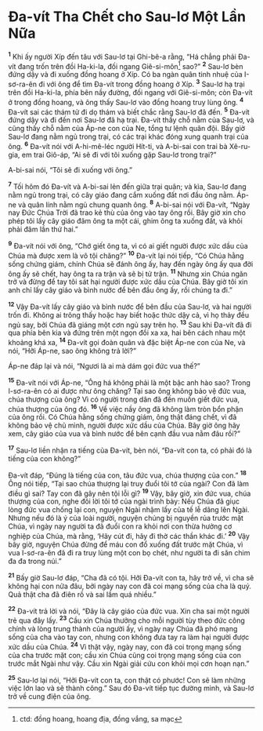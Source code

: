 # Ða-vít Tha Chết cho Sau-lơ Một Lần Nữa
<sup><b>1</b></sup> Khi ấy người Xíp đến tâu với Sau-lơ tại Ghi-bê-a rằng, “Há chẳng phải Ða-vít đang trốn trên đồi Ha-ki-la, đối ngang Giê-si-môn[^1-29ee00bf-0fe2-4127-9b4b-da5005875c81] sao?” <sup><b>2</b></sup> Sau-lơ bèn đứng dậy và đi xuống đồng hoang ở Xíp. Có ba ngàn quân tinh nhuệ của I-sơ-ra-ên đi với ông để tìm Ða-vít trong đồng hoang ở Xíp. <sup><b>3</b></sup> Sau-lơ hạ trại trên đồi Ha-ki-la, phía bên nầy đường, đối ngang với Giê-si-môn; còn Ða-vít ở trong đồng hoang, và ông thấy Sau-lơ vào đồng hoang truy lùng ông. <sup><b>4</b></sup> Ða-vít sai các thám tử đi dọ thám và biết chắc rằng Sau-lơ đã đến. <sup><b>5</b></sup> Ða-vít đứng dậy và đi đến nơi Sau-lơ đã hạ trại. Ða-vít thấy chỗ nằm của Sau-lơ, và cũng thấy chỗ nằm của Áp-ne con của Ne, tổng tư lệnh quân đội. Bấy giờ Sau-lơ đang nằm ngủ trong trại, có các trại khác đóng xung quanh trại của ông. <sup><b>6</b></sup> Ða-vít nói với A-hi-mê-léc người Hít-ti, và A-bi-sai con trai bà Xê-ru-gia, em trai Giô-áp, “Ai sẽ đi với tôi xuống gặp Sau-lơ trong trại?”

A-bi-sai nói, “Tôi sẽ đi xuống với ông.”

<sup><b>7</b></sup> Tối hôm đó Ða-vít và A-bi-sai lẻn đến giữa trại quân; và kìa, Sau-lơ đang nằm ngủ trong trại, có cây giáo đang cắm xuống đất nơi đầu ông nằm. Áp-ne và quân lính nằm ngủ chung quanh ông. <sup><b>8</b></sup> A-bi-sai nói với Ða-vít, “Ngày nay Ðức Chúa Trời đã trao kẻ thù của ông vào tay ông rồi. Bây giờ xin cho phép tôi lấy cây giáo đâm ông ta một cái, ghim ông ta xuống đất, và khỏi phải đâm lần thứ hai.”

<sup><b>9</b></sup> Ða-vít nói với ông, “Chớ giết ông ta, vì có ai giết người được xức dầu của Chúa mà được xem là vô tội chăng?” <sup><b>10</b></sup> Ða-vít lại nói tiếp, “Có Chúa hằng sống chứng giám, chính Chúa sẽ đánh ông ấy, hay đến ngày ông ấy qua đời ông ấy sẽ chết, hay ông ta ra trận và sẽ bị tử trận. <sup><b>11</b></sup> Nhưng xin Chúa ngăn trở và đừng để tay tôi sát hại người được xức dầu của Chúa. Bây giờ tôi xin anh chỉ lấy cây giáo và bình nước để bên đầu ông ấy, rồi chúng ta đi.”

<sup><b>12</b></sup> Vậy Ða-vít lấy cây giáo và bình nước để bên đầu của Sau-lơ, và hai người trốn đi. Không ai trông thấy hoặc hay biết hoặc thức dậy cả, vì họ thảy đều ngủ say, bởi Chúa đã giáng một cơn ngủ say trên họ. <sup><b>13</b></sup> Sau khi Ða-vít đã đi qua phía bên kia và đứng trên một ngọn đồi xa xa, hai bên cách nhau một khoảng khá xa, <sup><b>14</b></sup> Ða-vít gọi đoàn quân và đặc biệt Áp-ne con của Ne, và nói, “Hỡi Áp-ne, sao ông không trả lời?”

Áp-ne đáp lại và nói, “Ngươi là ai mà dám gọi đức vua thế?”

<sup><b>15</b></sup> Ða-vít nói với Áp-ne, “Ông há không phải là một bậc anh hào sao? Trong I-sơ-ra-ên có ai được như ông chăng? Tại sao ông không bảo vệ đức vua, chúa thượng của ông? Vì có người trong dân đã đến muốn giết đức vua, chúa thượng của ông đó. <sup><b>16</b></sup> Về việc nầy ông đã không làm tròn bổn phận của ông rồi. Có Chúa hằng sống chứng giám, ông thật đáng chết, vì đã không bảo vệ chủ mình, người được xức dầu của Chúa. Bây giờ ông hãy xem, cây giáo của vua và bình nước để bên cạnh đầu vua nằm đâu rồi?”

<sup><b>17</b></sup> Sau-lơ liền nhận ra tiếng của Ða-vít, bèn nói, “Ða-vít con ta, có phải đó là tiếng của con không?”

Ða-vít đáp, “Ðúng là tiếng của con, tâu đức vua, chúa thượng của con.” <sup><b>18</b></sup> Ông nói tiếp, “Tại sao chúa thượng lại truy đuổi tôi tớ của ngài? Con đã làm điều gì sai? Tay con đã gây nên tội lỗi gì? <sup><b>19</b></sup> Vậy, bây giờ, xin đức vua, chúa thượng của con, nghe đôi lời tôi tớ của ngài trình bày: Nếu Chúa đã giục lòng đức vua chống lại con, nguyện Ngài nhậm lấy của tế lễ dâng lên Ngài. Nhưng nếu đó là ý của loài người, nguyện chúng bị nguyền rủa trước mặt Chúa, vì ngày nay người ta đã đuổi con ra khỏi nơi con thừa hưởng cơ nghiệp của Chúa, mà rằng, ‘Hãy cút đi, hãy đi thờ các thần khác đi.’ <sup><b>20</b></sup> Vậy bây giờ, nguyện Chúa đừng để máu con đổ xuống đất trước mặt Chúa, vì vua I-sơ-ra-ên đã đi ra truy lùng một con bọ chét, như người ta đi săn chim đa đa trong núi.”

<sup><b>21</b></sup> Bấy giờ Sau-lơ đáp, “Cha đã có tội. Hỡi Ða-vít con ta, hãy trở về, vì cha sẽ không hại con nữa đâu, bởi ngày nay con đã coi mạng sống của cha là quý. Quả thật cha đã điên rồ và sai lầm quá nhiều.”

<sup><b>22</b></sup> Ða-vít trả lời và nói, “Ðây là cây giáo của đức vua. Xin cha sai một người trẻ qua đây lấy. <sup><b>23</b></sup> Cầu xin Chúa thưởng cho mỗi người tùy theo đức công chính và lòng trung thành của người ấy, vì ngày nay Chúa đã phó mạng sống của cha vào tay con, nhưng con không đưa tay ra làm hại người được xức dầu của Chúa. <sup><b>24</b></sup> Vì thật vậy, ngày nay, con đã coi trọng mạng sống của cha trước mặt con; cầu xin Chúa cũng coi trọng mạng sống của con trước mắt Ngài như vậy. Cầu xin Ngài giải cứu con khỏi mọi cơn hoạn nạn.”

<sup><b>25</b></sup> Sau-lơ lại nói, “Hỡi Ða-vít con ta, con thật có phước! Con sẽ làm những việc lớn lao và sẽ thành công.” Sau đó Ða-vít tiếp tục đường mình, và Sau-lơ trở về cung điện của ông.

[^1-29ee00bf-0fe2-4127-9b4b-da5005875c81]: ctd: đồng hoang, hoang địa, đồng vắng, sa mạc